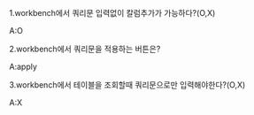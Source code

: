1.workbench에서 쿼리문 입력없이 칼럼추가가 가능하다?(O,X)

A:O

2.workbench에서 쿼리문을 적용하는 버튼은?

A:apply

3.workbench에서 테이블을 조회할때 쿼리문으로만 입력해야한다?(O,X)

A:X
